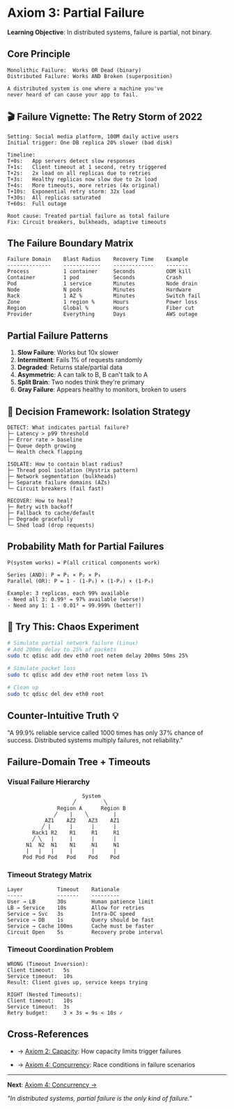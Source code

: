 # Axiom 3: Partial Failure

<div class="axiom-header">
  <div class="learning-objective">
    <strong>Learning Objective</strong>: In distributed systems, failure is partial, not binary.
  </div>
</div>

## Core Principle

```
Monolithic Failure:  Works OR Dead (binary)
Distributed Failure: Works AND Broken (superposition)

A distributed system is one where a machine you've
never heard of can cause your app to fail.
```

## 🎬 Failure Vignette: The Retry Storm of 2022

```
Setting: Social media platform, 100M daily active users
Initial trigger: One DB replica 20% slower (bad disk)

Timeline:
T+0s:   App servers detect slow responses
T+1s:   Client timeout at 1 second, retry triggered
T+2s:   2x load on all replicas due to retries
T+3s:   Healthy replicas now slow due to 2x load
T+4s:   More timeouts, more retries (4x original)
T+10s:  Exponential retry storm: 32x load
T+30s:  All replicas saturated
T+60s:  Full outage

Root cause: Treated partial failure as total failure
Fix: Circuit breakers, bulkheads, adaptive timeouts
```

## The Failure Boundary Matrix

```
Failure Domain    Blast Radius    Recovery Time    Example
--------------    ------------    -------------    -------
Process           1 container     Seconds          OOM kill
Container         1 pod           Seconds          Crash
Pod               1 service       Minutes          Node drain
Node              N pods          Minutes          Hardware
Rack              1 AZ %          Minutes          Switch fail
Zone              1 region %      Hours            Power loss
Region            Global %        Hours            Fiber cut
Provider          Everything      Days             AWS outage
```

## Partial Failure Patterns

1. **Slow Failure**: Works but 10x slower
2. **Intermittent**: Fails 1% of requests randomly
3. **Degraded**: Returns stale/partial data
4. **Asymmetric**: A can talk to B, B can't talk to A
5. **Split Brain**: Two nodes think they're primary
6. **Gray Failure**: Appears healthy to monitors, broken to users

## 🎯 Decision Framework: Isolation Strategy

```
DETECT: What indicates partial failure?
├─ Latency > p99 threshold
├─ Error rate > baseline
├─ Queue depth growing
└─ Health check flapping

ISOLATE: How to contain blast radius?
├─ Thread pool isolation (Hystrix pattern)
├─ Network segmentation (bulkheads)  
├─ Separate failure domains (AZs)
└─ Circuit breakers (fail fast)

RECOVER: How to heal?
├─ Retry with backoff
├─ Fallback to cache/default
├─ Degrade gracefully
└─ Shed load (drop requests)
```

## Probability Math for Partial Failures

```
P(system works) = P(all critical components work)

Series (AND): P = P₁ × P₂ × P₃
Parallel (OR): P = 1 - (1-P₁) × (1-P₂) × (1-P₃)

Example: 3 replicas, each 99% available
- Need all 3: 0.99³ = 97% available (worse!)
- Need any 1: 1 - 0.01³ = 99.999% (better!)
```

## 🔧 Try This: Chaos Experiment

```bash
# Simulate partial network failure (Linux)
# Add 200ms delay to 25% of packets
sudo tc qdisc add dev eth0 root netem delay 200ms 50ms 25%

# Simulate packet loss
sudo tc qdisc add dev eth0 root netem loss 1%

# Clean up
sudo tc qdisc del dev eth0 root
```

## Counter-Intuitive Truth 💡

"A 99.9% reliable service called 1000 times has only 37% chance of success. Distributed systems multiply failures, not reliability."

## Failure-Domain Tree + Timeouts

### Visual Failure Hierarchy

```
                        System
                     ╱         ╲
                Region A      Region B
               ╱    |    ╲        |
            AZ1    AZ2    AZ3    AZ1
           ╱ |      |      |      |
        Rack1 R2    R1     R1     R1
        ╱ ╲   |     |      |      |
      N1  N2  N1    N1     N1     N1
      |   |   |     |      |      |
     Pod Pod Pod   Pod    Pod    Pod
```

### Timeout Strategy Matrix

```
Layer           Timeout    Rationale
-----           -------    ---------
User → LB       30s        Human patience limit
LB → Service    10s        Allow for retries
Service → Svc   3s         Intra-DC speed
Service → DB    1s         Query should be fast
Service → Cache 100ms      Cache must be faster
Circuit Open    5s         Recovery probe interval
```

### Timeout Coordination Problem

```
WRONG (Timeout Inversion):
Client timeout:   5s
Service timeout:  10s  
Result: Client gives up, service keeps trying

RIGHT (Nested Timeouts):
Client timeout:   10s
Service timeout:  3s
Retry budget:     3 × 3s = 9s < 10s ✓
```

## Cross-References

- → [Axiom 2: Capacity](../axiom2-capacity/index.md): How capacity limits trigger failures
<!-- - → [Circuit Breakers](../../patterns/circuit-breaker): Preventing cascade failures -->
- → [Axiom 4: Concurrency](../axiom4-concurrency/index.md): Race conditions in failure scenarios

---

**Next**: [Axiom 4: Concurrency →](../axiom4-concurrency/index.md)

*"In distributed systems, partial failure is the only kind of failure."*